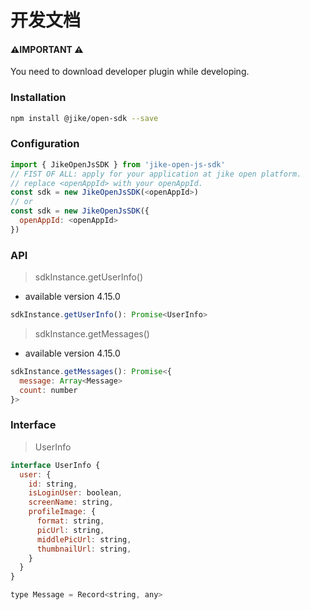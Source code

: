 # 开发文档

####  ⚠️IMPORTANT ⚠️

You need to download developer plugin while developing.

### Installation

```bash
npm install @jike/open-sdk --save
```

### Configuration

```javascript
import { JikeOpenJsSDK } from 'jike-open-js-sdk'
// FIST OF ALL: apply for your application at jike open platform.
// replace <openAppId> with your openAppId.
const sdk = new JikeOpenJsSDK(<openAppId>)
// or
const sdk = new JikeOpenJsSDK({
  openAppId: <openAppId>
})
```

### API

> sdkInstance.getUserInfo\(\)

* available version 4.15.0

```javascript
sdkInstance.getUserInfo(): Promise<UserInfo>
```

> sdkInstance.getMessages\(\)

* available version 4.15.0

```javascript
sdkInstance.getMessages(): Promise<{
  message: Array<Message>
  count: number
}>
```

### Interface

> UserInfo

```javascript
interface UserInfo {
  user: {
    id: string,
    isLoginUser: boolean,
    screenName: string,
    profileImage: {
      format: string,
      picUrl: string,
      middlePicUrl: string,
      thumbnailUrl: string,
    }
  }
}

type Message = Record<string, any>
```

